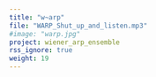 ```yaml
---
title: "w~arp"
file: "WARP_Shut_up_and_listen.mp3"
#image: "warp.jpg"
project: wiener_arp_ensemble
rss_ignore: true
weight: 19
---
```

